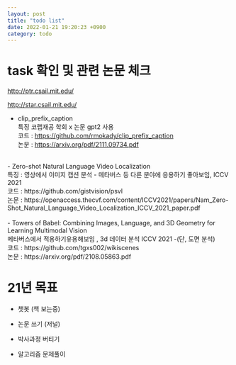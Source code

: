 ```yaml
---
layout: post
title: "todo list"
date: 2022-01-21 19:20:23 +0900
category: todo
---
```


# task 확인 및 관련 논문 체크 

http://ptr.csail.mit.edu/  

http://star.csail.mit.edu/

- clip_prefix_caption <br>
특징 코랩재공 학회 x 논문  gpt2 사용 <br>
코드 : https://github.com/rmokady/clip_prefix_caption<br>
논문 : https://arxiv.org/pdf/2111.09734.pdf<br>
<br>
- Zero-shot Natural Language Video Localization<br>
특징 : 영상에서 이미지 캡션 분석  - 메타버스 등 다른 분야에 응용하기 좋아보임, ICCV 2021<br>
코드 : https://github.com/gistvision/psvl<br>
논문 : https://openaccess.thecvf.com/content/ICCV2021/papers/Nam_Zero-Shot_Natural_Language_Video_Localization_ICCV_2021_paper.pdf<br>
<br>
- Towers of Babel: Combining Images, Language, and 3D Geometry for Learning Multimodal Vision<br>
메타버스에서 적용하기유용해보임 , 3d 데이터 분석  ICCV 2021 -(단, 도면 분석)<br>
코드 : https://github.com/tgxs002/wikiscenes<br>
논문 : https://arxiv.org/pdf/2108.05863.pdf<br>


# 21년 목표

- 챗봇 (책 보는중)

- 논문 쓰기 (저널)

- 박사과정 버티기

- 알고리즘 문제풀이

